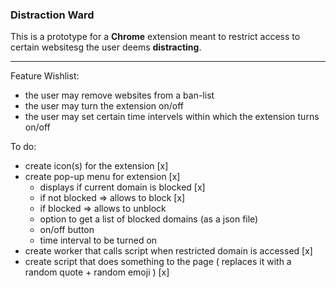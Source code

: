 ### Distraction Ward

This is a prototype for a **Chrome** extension meant to restrict access to certain websitesg the user deems **distracting**.

--- 

Feature Wishlist:

- the user may remove websites from a ban-list
- the user may turn the extension on/off
- the user may set certain time intervels within which the extension turns on/off

To do:
- create icon(s) for the extension [x]
- create pop-up menu for extension [x]
    - displays if current domain is blocked [x]
    - if not blocked => allows to block 
    [x]
    - if blocked => allows to unblock
    - option to get a list of blocked domains (as a json file)
    - on/off button
    - time interval to be turned on
- create worker that calls script when restricted domain is accessed 
[x]
- create script that does something to the page ( replaces it with a random quote + random emoji )
[x]
